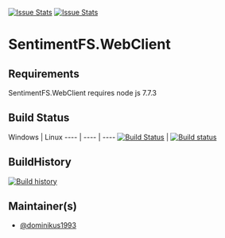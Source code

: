 [![Issue Stats](http://issuestats.com/github/dominikus1993/SentimentFS.WebClient/badge/issue)](http://issuestats.com/github/SentimentalAnalysisML/SentimentalAnalysisML.NaiveBayes)
[![Issue Stats](http://issuestats.com/github/dominikus1993/SentimentFS.WebClient/badge/pr)](http://issuestats.com/github/SentimentalAnalysisML/SentimentalAnalysisML.NaiveBayes)

# SentimentFS.WebClient

## Requirements

SentimentFS.WebClient requires node js 7.7.3

## Build Status

Windows | Linux
---- | ---- | ----
[![Build Status](https://travis-ci.org/SentimentalAnalysisML/SentimentalAnalysisML.NaiveBayes.svg?branch=master)](https://travis-ci.org/SentimentalAnalysisML/SentimentalAnalysisML.NaiveBayes) | [![Build status](https://ci.appveyor.com/api/projects/status/vrmf6fjhkan9pdcy?svg=true)](https://ci.appveyor.com/project/dominikus1993/sentimentalanalysisml-naivebayes)


## BuildHistory
[![Build history](https://buildstats.info/appveyor/chart/dominikus1993/sentimentalanalysisml-naivebayes)](https://ci.appveyor.com/project/dominikus1993/sentimentalanalysisml-naivebayes/history)

## Maintainer(s)

- [@dominikus1993](https://github.com/dominikus1993)